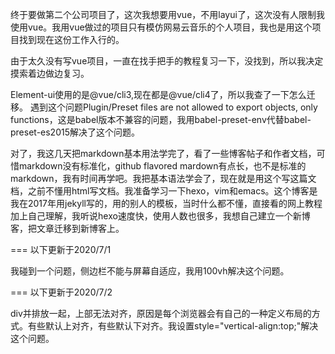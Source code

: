   终于要做第二个公司项目了，这次我想要用vue，不用layui了，这次没有人限制我使用vue。我用vue做过的项目只有模仿网易云音乐的个人项目，我也是用这个项目找到现在这份工作入行的。
  
  由于太久没有写vue项目，一直在找手把手的教程复习一下，没找到，所以我决定摸索着边做边复习。
  
  Element-ui使用的是@vue/cli3,现在都是@vue/cli4了，所以我查了一下怎么迁移。 遇到这个问题Plugin/Preset files are not allowed to export objects, only functions，这是babel版本不兼容的问题，我用babel-preset-env代替babel-preset-es2015解决了这个问题。
  
  对了，我这几天把markdown基本用法学完了，看了一些博客帖子和作者文档，可惜markdown没有标准化，github flavored mardown有点长，也不是标准的markdown，我有时间再学吧。我把基本语法学会了，现在就是用这个写这篇文档，之前不懂用html写文档。我准备学习一下hexo，vim和emacs。这个博客是我在2017年用jekyll写的，用的别人的模板，当时什么都不懂，直接看的网上教程加上自己理解，我听说hexo速度快，使用人数也很多，我想自己建立一个新博客，把文章迁移到新博客上。
  
  ===
  以下更新于2020/7/1
  
  我碰到一个问题，侧边栏不能与屏幕自适应，我用100vh解决这个问题。
  
  ===
  以下更新于2020/7/2
  
  div并排放一起，上部无法对齐，原因是每个浏览器会有自己的一种定义布局的方式。有些默认上对齐，有些默认下对齐。我设置style="vertical-align:top;"解决这个问题。
	
	
